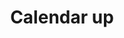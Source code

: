 ---
title: Calendar up
tags: ["calendar", "up", "upload", "export", "send"]
icon: calendar-up
svg: '<svg xmlns="http://www.w3.org/2000/svg" width="24" height="24" fill="none" viewBox="0 0 24 24" stroke-width="1.5" stroke-linecap="round" stroke-linejoin="round" stroke="currentColor"><path d="M3 12c0-4.243 0-5.364 1.318-6.682C5.636 4 7.758 4 12 4c4.243 0 6.364 0 7.682 1.318C21 6.636 21 7.758 21 12c0 4.243 0 6.364-1.318 7.682C18.364 21 16.242 21 12 21c-4.243 0-6.364 0-7.682-1.318C3 18.364 3 16.242 3 12Zm13.5-7V3m-9 2V3M3.25 8h17.5m-8.747 9.5L12 12.22"/><path d="M14.5 14.153 12 11.5l-2.5 2.653"/></svg>'
---